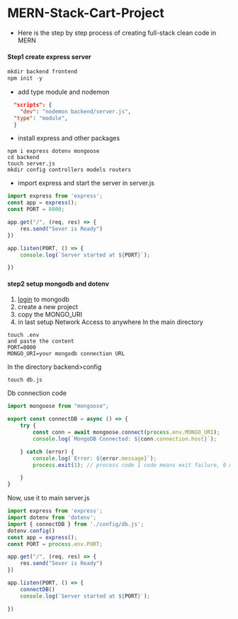 # MERN-Stack-Cart-Project
- Here is the step by step process of creating full-stack clean code in MERN

#### Step1 create express server
```javascript
mkdir backend frontend
npm init -y
```
- add type module and nodemon
```json
  "scripts": {
    "dev": "nodemon backend/server.js",
  "type": "module",
  }
```
- install express and other packages
```
npm i express dotenv mongoose
cd backend
touch server.js
mkdir config controllers models routers
```
- import express and start the server in server.js
```javascript
import express from 'express';
const app = express();
const PORT = 8000;

app.get("/", (req, res) => {
    res.send("Sever is Ready")
})

app.listen(PORT, () => {
    console.log(`Server started at ${PORT}`);

})
```
#### step2 setup mongodb and dotenv
1. [login](https://account.mongodb.com/account/login) to mongodb
1. create a new project
1. copy the MONGO_URI
1. in last setup Network Access to anywhere
In the main directory
```
touch .env
and paste the content
PORT=8000
MONGO_URI=your mongodb connection URL
```
In the directory backend>config
```
touch db.js
```
Db connection code
```javascript
import mongoose from "mongoose";

export const connectDB = async () => {
    try {
        const conn = await mongoose.connect(process.env.MONGO_URI);
        console.log(`MongoDB Connected: ${conn.connection.host}`);

    } catch (error) {
        console.log(`Error: ${error.message}`);
        process.exit(1); // process code 1 code means exit failure, 0 means success

    }
}
```
Now, use it to main server.js
```javascript
import express from 'express';
import dotenv from 'dotenv';
import { connectDB } from './config/db.js';
dotenv.config()
const app = express();
const PORT = process.env.PORT;

app.get("/", (req, res) => {
    res.send("Sever is Ready")
})

app.listen(PORT, () => {
    connectDB()
    console.log(`Server started at ${PORT}`);

})
```

